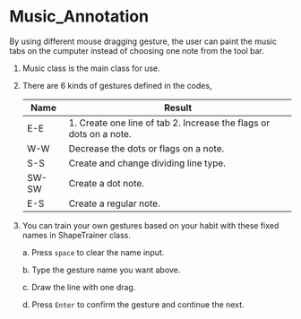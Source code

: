 # Music_Annotation

By using different mouse dragging gesture, the user can paint the music tabs on the cumputer instead of choosing one note from the tool bar.

1. Music class is the main class for use.

2. There are 6 kinds of gestures defined in the codes,

   | Name  | Result                                                       |
   | ----- | ------------------------------------------------------------ |
   | E-E   | 1. Create one line of tab 2. Increase the flags or dots on a note. |
   | W-W   | Decrease the dots or flags on a note.                        |
   | S-S   | Create and change dividing line type.                        |
   | SW-SW | Create a dot note.                                           |
   | E-S   | Create a regular note.                                       |

3. You can train your own gestures based on your habit with these fixed names in ShapeTrainer class. 

   a. Press ```space``` to clear the name input.

   b. Type the gesture name you want above.

   c. Draw the line with one drag.

   d. Press ```Enter``` to confirm the gesture and continue the next.
